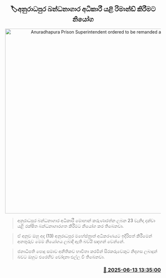 <p align='center'><b><h2 align='center' title='Anuradhapura Prison Superintendent ordered to be remanded again'>🏷අනුරාධපුර බන්ධනාගාර අධිකාරී යළි රිමාන්ඩ් කිරීමට නියෝග</h2></b></p>
<p align='center'><img src='https://helakuru.sgp1.cdn.digitaloceanspaces.com/esana/images/lib/court-2.jpg' width='600' alt='Anuradhapura Prison Superintendent ordered to be remanded again'></p>

> අනුරාධපුර බන්ධනාගාර අධිකාරී මොහාන් කරුණාරත්න ලබන 23 වැනිදා දක්වා යළි රක්ෂිත බන්ධනාගාරගත කිරීමට නියෝග කර තිබෙනවා.

> ඒ අනුව ඔහු අද (13) අනුරාධපුර මහේස්ත්‍රාත් අධිකරණයට ඉදිරිපත් කිරීමෙන් අනතුරුව මෙම නියෝගය ලබාදී ඇති බවයි සඳහන් වෙන්නේ.

> ජනාධිපති පොදු සමාව අනීතිකව භාවිතා කරමින් සිරකරුවෙකුට නිදහස ලබාදුන් බවට ඔහුට එරෙහිව‍ චෝදනා එල්ල වී තිබෙනවා.



<h3 align='right'><a href='https://www.helakuru.lk/esana/p/110976/'>📅 2025-06-13 13:35:00</a></h3>
